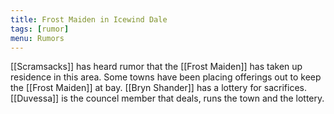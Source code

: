 ```yaml
---
title: Frost Maiden in Icewind Dale
tags: [rumor]
menu: Rumors
---
```


[[Scramsacks]] has heard rumor that the [[Frost Maiden]] has taken up residence in this area. Some towns have been placing offerings out to keep the [[Frost Maiden]] at bay. [[Bryn Shander]] has a lottery for sacrifices. [[Duvessa]] is the councel member that deals, runs the town and the lottery.